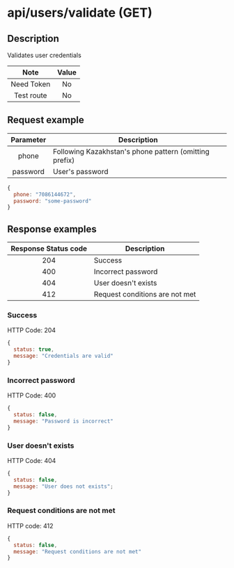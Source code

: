 # api/users/validate (GET)

## Description

Validates user credentials

|    Note    | Value |
| :--------: | :---: |
| Need Token |  No   |
| Test route |  No   |

## Request example

| Parameter | Description                                            |
| :-------: | ------------------------------------------------------ |
|   phone   | Following Kazakhstan's phone pattern (omitting prefix) |
| password  | User's password                                        |

```js
{
  phone: "7086144672",
  password: "some-password"
}
```

## Response examples

| Response Status code | Description                    |
| :------------------: | ------------------------------ |
|         204          | Success                        |
|         400          | Incorrect password             |
|         404          | User doesn't exists            |
|         412          | Request conditions are not met |

### Success

HTTP Code: 204

```js
{
  status: true,
  message: "Credentials are valid"
}
```

### Incorrect password

HTTP Code: 400

```js
{
  status: false,
  message: "Password is incorrect"
}
```

### User doesn't exists

HTTP Code: 404

```js
{
  status: false,
  message: "User does not exists";
}
```

### Request conditions are not met

HTTP code: 412

```js
{
  status: false,
  message: "Request conditions are not met"
}
```
